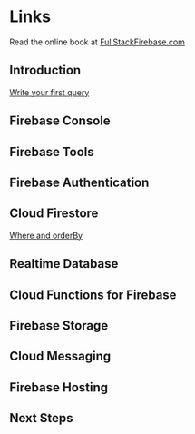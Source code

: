 # Links

Read the online book at [FullStackFirebase.com](https://www.fullstackfirebase.com/)

## Introduction

[Write your first query](https://glitch.com/edit/#!/coordinated-freighter)

## Firebase Console

## Firebase Tools

## Firebase Authentication

## Cloud Firestore

[Where and orderBy](https://glitch.com/edit/#!/earthy-rhinoceros)

## Realtime Database

## Cloud Functions for Firebase

## Firebase Storage

## Cloud Messaging

## Firebase Hosting

## Next Steps
